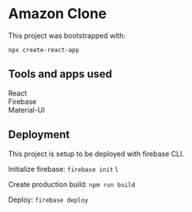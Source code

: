 # Amazon Clone

This project was bootstrapped with:

`npx create-react-app`

## Tools and apps used

React \
Firebase \
Material-UI

## Deployment

This project is setup to be deployed with firebase CLI.

Initialize firebase:
`firebase init` \

Create production build:
`npm run build`

Deploy:
`firebase deploy`
